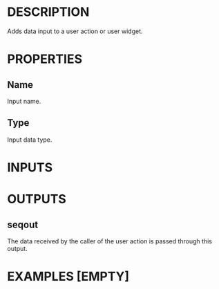 # DESCRIPTION

Adds data input to a user action or user widget.

# PROPERTIES

## Name

Input name.

## Type

Input data type.

# INPUTS

# OUTPUTS

## seqout

The data received by the caller of the user action is passed through this output.

# EXAMPLES [EMPTY]
